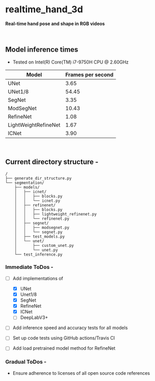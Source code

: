 # realtime_hand_3d

<b>Real-time hand pose and shape in RGB videos</b>

<br>

## Model inference times

- Tested on Intel(R) Core(TM) i7-9750H CPU @ 2.60GHz

| Model                           | Frames per second |
| --------------------------------| ------------------|
| UNet                            |      3.65         |
| UNet1/8                         |      54.45        |
| SegNet                          |      3.35         |
| ModSegNet                       |      10.43        |
| RefineNet                       |      1.08         |
| LightWeightRefineNet            |      1.67         |
| ICNet                           |      3.90         |

<br>

## Current directory structure - 

```
/
├── generate_dir_structure.py
└── segmentation/
    ├── models/
    │   ├── icnet/
    │   │   ├── blocks.py
    │   │   └── icnet.py
    │   ├── refinenet/
    │   │   ├── blocks.py
    │   │   ├── lightweight_refinenet.py
    │   │   └── refinenet.py
    │   ├── segnet/
    │   │   ├── modsegnet.py
    │   │   └── segnet.py
    │   ├── test_models.py
    │   └── unet/
    │       ├── custom_unet.py
    │       └── unet.py
    └── test_inference.py
```

### Immediate ToDos -

- [ ] Add implementations of
    - [x] UNet
    - [x] Unet1/8
    - [x] SegNet
    - [x] RefineNet
    - [X] ICNet
    - [ ] DeepLabV3+
- [ ] Add inference speed and accuracy tests for all models
- [ ] Set up code tests using GitHub actions/Travis CI 
- [ ] Add load pretrained model method for RefineNet


### Gradual ToDos - 

- Ensure adherence to licenses of all open source code references